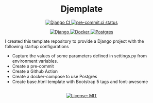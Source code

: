 <h1 align="center">Djemplate</h1>

<p align="center">
    <a href="https://github.com/DaniloMartoCarvalho/djemplate/actions/workflows/django.yml">
        <img src="https://github.com/DaniloMartoCarvalho/djemplate/actions/workflows/django.yml/badge.svg" alt="Django CI">
    </a>
    <a href="https://results.pre-commit.ci/latest/github/DaniloMartoCarvalho/djemplate/master">
        <img src="https://results.pre-commit.ci/badge/github/DaniloMartoCarvalho/djemplate/master.svg" alt="pre-commit.ci status">
    </a>
</p>

<p align="center">
    <a href="https://www.djangoproject.com/">
        <img src="https://img.shields.io/badge/django-%23092E20.svg?style=for-the-badge&logo=django&logoColor=white" alt="Django">
    </a>
    <a href="https://www.docker.com/">
        <img src="https://img.shields.io/badge/docker-%230db7ed.svg?style=for-the-badge&logo=docker&logoColor=white" alt="Docker">
    </a>
    <a href="https://www.postgresql.org/">
        <img src="https://img.shields.io/badge/postgres-%23316192.svg?style=for-the-badge&logo=postgresql&logoColor=white" alt="Postgres">
    </a>
</p>

I created this template repository to provide a Django project with the following startup configurations

- Capture the values of some parameters defined in settings.py from environment variables.
- Create a pre-commit
- Create a Github Action
- Create a docker-compose to use Postgres
- Create base.html template with Bootstrap 5 tags and font-awesome


##
<p align="center">
    <a href="https://opensource.org/licenses/MIT">
        <img src="https://img.shields.io/badge/License-MIT-yellow.svg" alt="License: MIT">
    </a>
</p>
